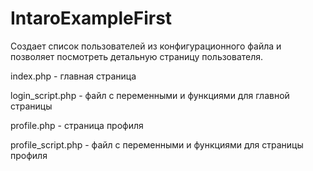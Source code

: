 # IntaroExampleFirst
Создает список пользователей из конфигурационного файла и позволяет посмотреть детальную страницу пользователя.

index.php - главная страница

login_script.php - файл с переменными и функциями для главной страницы

profile.php - страница профиля

profile_script.php - файл с переменными и функциями для страницы профиля
